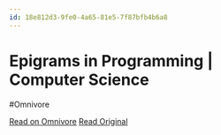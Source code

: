 ```yaml
---
id: 18e812d3-9fe0-4a65-81e5-7f87bfb4b6a8
---
```


# Epigrams in Programming | Computer Science
#Omnivore

[Read on Omnivore](https://omnivore.app/me/epigrams-in-programming-computer-science-18d50618306)
[Read Original](https://cpsc.yale.edu/epigrams-programming)


